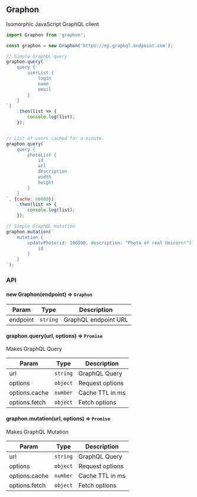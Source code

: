 ## Graphon
Isomorphic JavaScript GraphQL client

```js
import Graphon from 'graphon';

const graphon = new Graphon('https://my.graphql.endpoint.com');

// Simple GraphQL query
graphon.query(`
	query {
		userList {
			login
			name
			email
		}
	}
`)
	.then(list => {
		console.log(list);
	});


// List of users cached for a minute
graphon.query(`
	query {
		photoList {
			id
			url
			description
			width
			height
		}
	}
`, {cache: 60000})
	.then(list => {
		console.log(list);
	});

// Simple GraphQL mutation
graphon.mutation(`
	mutation {
		updatePhoto(id: 100500, description: "Photo of real Unicorn!") {
			id
		}
	}
`);
```

### API

#### new Graphon(endpoint) => ``Graphon``

| Param | Type | Description |
| --- | --- | --- |
| endpoint | ``string`` | GraphQL endpoint URL |

#### graphon.query(url, options) ⇒ ``Promise``
Makes GraphQL Query

| Param | Type | Description |
| --- | --- | --- |
| url | ``string`` | GraphQL Query |
| options | ``object`` | Request options |
| options.cache | ``number`` | Cache TTL in ms |
| options.fetch | ``object`` | Fetch options |

#### graphon.mutation(url, options) ⇒ ``Promise``
Makes GraphQL Mutation

| Param | Type | Description |
| --- | --- | --- |
| url | ``string`` | GraphQL Query |
| options | ``object`` | Request options |
| options.cache | ``number`` | Cache TTL in ms |
| options.fetch | ``object`` | Fetch options |
